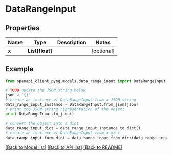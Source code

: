 # DataRangeInput


## Properties
Name | Type | Description | Notes
------------ | ------------- | ------------- | -------------
**x** | **List[float]** |  | [optional] 

## Example

```python
from openapi_client_pyng.models.data_range_input import DataRangeInput

# TODO update the JSON string below
json = "{}"
# create an instance of DataRangeInput from a JSON string
data_range_input_instance = DataRangeInput.from_json(json)
# print the JSON string representation of the object
print DataRangeInput.to_json()

# convert the object into a dict
data_range_input_dict = data_range_input_instance.to_dict()
# create an instance of DataRangeInput from a dict
data_range_input_form_dict = data_range_input.from_dict(data_range_input_dict)
```
[[Back to Model list]](../README.md#documentation-for-models) [[Back to API list]](../README.md#documentation-for-api-endpoints) [[Back to README]](../README.md)


